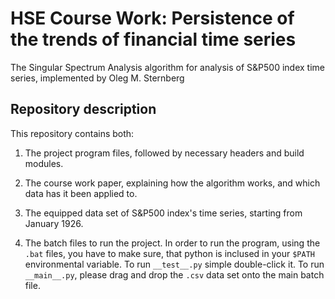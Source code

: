 # HSE Course Work: Persistence of the trends of financial time series
The Singular Spectrum Analysis algorithm for analysis of S&P500 index time series, implemented by Oleg M. Sternberg
## Repository description
This repository contains both:

1. The project program files, followed by necessary headers and build modules.

2. The course work paper, explaining how the algorithm works, and which data has it been applied to.

3. The equipped data set of S&P500 index's time series, starting from January 1926.

3. The batch files to run the project.
   In order to run the program, using the `.bat` files, you have to make sure, 
   that python is inclused in your `$PATH` environmental variable.
   To run `__test__.py` simple double-click it. To run `__main__.py`, please
   drag and drop the `.csv` data set onto the main batch file.
